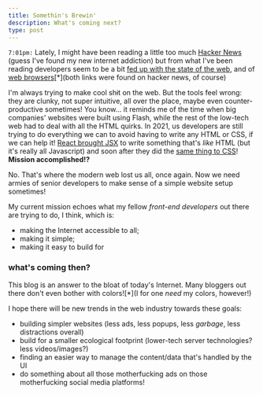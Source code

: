 ```yaml
---
title: Somethin's Brewin'
description: What's coming next?
type: post
---
```


`7:01pm:` Lately, I might have been reading a little too much [Hacker News](https://news.ycombinator.com/) (guess I've found my new internet addiction) but from what I've been reading developers seem to be a bit [fed up with the state of the web](https://macwright.com/2020/08/22/clean-starts-for-the-web.html), and of [web browsers](https://drewdevault.com/2020/08/13/Web-browsers-need-to-stop.html)[*](both links were found on hacker news, of course)

I'm always trying to make cool sh~~i~~t on the web. But the tools feel wrong: they are clunky, not super intuitive, all over the place, maybe even counter-productive sometimes! You know... it reminds me of the time when big companies' websites were built using Flash, while the rest of the low-tech web had to deal with all the HTML quirks. In 2021, us developers are still trying to do everything we can to avoid having to write any HTML or CSS, if we can help it! [React brought JSX](https://en.wikipedia.org/wiki/React_(web_framework)#JSX) to write something that's _like_ HTML (but it's really all Javascript) and soon after they did the [same thing to CSS](https://en.wikipedia.org/wiki/CSS-in-JS)! **Mission accomplished!?**

No. That's where the modern web lost us all, once again. Now we need armies of senior developers to make sense of a simple website setup sometimes!

My current mission echoes what my fellow _front-end developers_ out there are trying to do, I think, which is:

* making the Internet accessible to all;
* making it simple;
* making it easy to build for

### what's coming then?

This blog is an answer to the bloat of today's Internet. Many bloggers out there don't even bother with colors![*](I for one _need_ my colors, however!)

I hope there will be new trends in the web industry towards these goals:

* building simpler websites (less ads, less popups, less _garbage_, less distractions overall)
* build for a smaller ecological footprint (lower-tech server technologies? less videos/images?)
* finding an easier way to manage the content/data that's handled by the UI
* do something about all those motherfucking ads on those motherfucking social media platforms!
